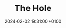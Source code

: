 ---
layout: gamedeinfo
title:  "The Hole"
titleclass: textsize26
date:   2024-02-02 19:31:00 +0100
categories: games

permalink: /games/thehole
link: https://munij.itch.io/the-hole
preview: /assets/images/TheHole.png
fulltitle: "The Hole"
releasedate: "2023/02/15"
company: "Black and White Jam N°11"
role: "Programmer & Designer/br>"
---